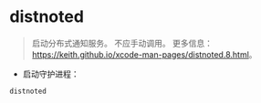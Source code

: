 # distnoted

> 启动分布式通知服务。
> 不应手动调用。
> 更多信息：<https://keith.github.io/xcode-man-pages/distnoted.8.html>。

- 启动守护进程：

`distnoted`